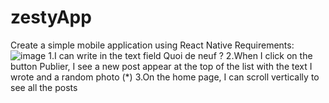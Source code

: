 # zestyApp
Create a simple mobile application using React Native
Requirements:
![image](https://user-images.githubusercontent.com/82518647/141324729-9c78c158-439d-4027-be80-73329a8619f2.png)
1.I can write in the text field Quoi de neuf ?
2.When I click on the button Publier, I see a new post appear at the top of the list with the text I wrote and a random photo (*)
3.On the home page, I can scroll vertically to see all the posts
